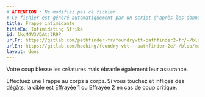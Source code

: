 ```yaml
---
# ATTENTION : Ne modifiez pas ce fichier
# Ce fichier est généré automatiquement par un script d'après les données du module Foundry VTT officiel et de sa traduction
title: Frappe intimidante
titleEn: Intimidating Strike
id: lkcM4V3VDAtjlR9P
urlFr: https://gitlab.com/pathfinder-fr/foundryvtt-pathfinder2-fr/-/blob/master/data/feats/lkcM4V3VDAtjlR9P.htm
urlEn: https://gitlab.com/hooking/foundry-vtt---pathfinder-2e/-/blob/master/packs/data/feats.db/intimidating-strike.json
layout: dons
---
```

Votre coup blesse les créatures mais ébranle également leur assurance.

Effectuez une Frappe au corps à corps. Si vous touchez et infligez des dégâts, la cible est [Effrayée](../conditions/effrayé.md) 1 ou Effrayée 2 en cas de coup critique.

